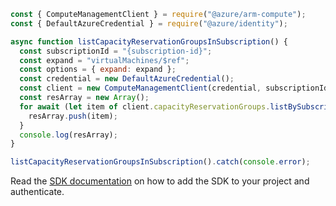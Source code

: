 ```javascript
const { ComputeManagementClient } = require("@azure/arm-compute");
const { DefaultAzureCredential } = require("@azure/identity");

async function listCapacityReservationGroupsInSubscription() {
  const subscriptionId = "{subscription-id}";
  const expand = "virtualMachines/$ref";
  const options = { expand: expand };
  const credential = new DefaultAzureCredential();
  const client = new ComputeManagementClient(credential, subscriptionId);
  const resArray = new Array();
  for await (let item of client.capacityReservationGroups.listBySubscription(options)) {
    resArray.push(item);
  }
  console.log(resArray);
}

listCapacityReservationGroupsInSubscription().catch(console.error);
```

Read the [SDK documentation](https://github.com/Azure/azure-sdk-for-js/blob/%40azure%2Farm-compute_17.3.1/sdk/compute/arm-compute/README.md) on how to add the SDK to your project and authenticate.
